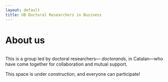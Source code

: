 ```yaml
---
layout: default
title: UB Doctoral Researchers in Business
---
```


<div class="post">
	<h1 class="pageTitle">About us</h1>
	<img src="{{ '/assets/img/touring.jpg' | prepend: site.baseurl }}" alt=""> 
	<p class="intro">This is a group led by doctoral researchers&mdash; <i>doctorands</i>, in Catalan&mdash;who have come together for collaboration and mutual support.</p>
	<p>This space is under construction, and everyone can participate!</p>
</div>